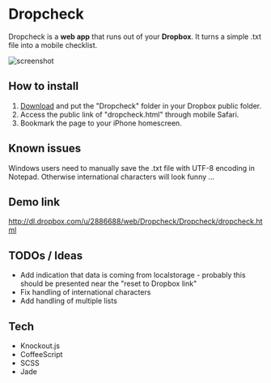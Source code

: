 Dropcheck
=========

Dropcheck is a **web app** that runs out of your **Dropbox**.
It turns a simple .txt file into a mobile checklist.

![screenshot](http://www.jakobloekkemadsen.com/wp-content/uploads/2011/09/dropcheck1.png)

How to install
--------------
1. [Download](https://github.com/jakobloekke/Dropcheck/zipball/master/ "Download Dropcheck") and put the "Dropcheck" folder in your Dropbox public folder.
3. Access the public link of "dropcheck.html" through mobile Safari.
4. Bookmark the page to your iPhone homescreen.

Known issues
------------
Windows users need to manually save the .txt file with UTF-8 encoding in Notepad. 
Otherwise international characters will look funny ...

Demo link
---------
http://dl.dropbox.com/u/2886688/web/Dropcheck/Dropcheck/dropcheck.html


TODOs / Ideas
-------------

* Add indication that data is coming from localstorage - probably this should be presented near the "reset to Dropbox link"
* Fix handling of international characters
* Add handling of multiple lists

Tech
----

* Knockout.js
* CoffeeScript
* SCSS
* Jade
